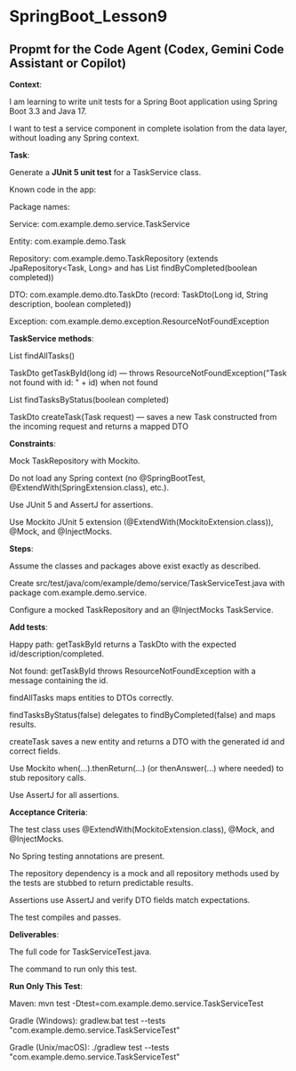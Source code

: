 # SpringBoot_Lesson9

## Propmt for the Code Agent (Codex, Gemini Code Assistant or Copilot)

**Context**:

I am learning to write unit tests for a Spring Boot application using Spring Boot 3.3 and Java 17. 

I want to test a service component in complete isolation from the data layer, without loading any Spring context.

**Task**:

Generate a **JUnit 5 unit test** for a TaskService class.

Known code in the app:

Package names:

Service: com.example.demo.service.TaskService

Entity: com.example.demo.Task

Repository: com.example.demo.TaskRepository (extends JpaRepository<Task, Long> and has List<Task> findByCompleted(boolean completed))

DTO: com.example.demo.dto.TaskDto (record: TaskDto(Long id, String description, boolean completed))

Exception: com.example.demo.exception.ResourceNotFoundException

**TaskService methods**:

List<TaskDto> findAllTasks()

TaskDto getTaskById(long id) — throws ResourceNotFoundException("Task not found with id: " + id) when not found

List<TaskDto> findTasksByStatus(boolean completed)

TaskDto createTask(Task request) — saves a new Task constructed from the incoming request and returns a mapped DTO

**Constraints**:

Mock TaskRepository with Mockito.

Do not load any Spring context (no @SpringBootTest, @ExtendWith(SpringExtension.class), etc.).

Use JUnit 5 and AssertJ for assertions.

Use Mockito JUnit 5 extension (@ExtendWith(MockitoExtension.class)), @Mock, and @InjectMocks.

**Steps**:

Assume the classes and packages above exist exactly as described.

Create src/test/java/com/example/demo/service/TaskServiceTest.java with package com.example.demo.service.

Configure a mocked TaskRepository and an @InjectMocks TaskService.

**Add tests**:

Happy path: getTaskById returns a TaskDto with the expected id/description/completed.

Not found: getTaskById throws ResourceNotFoundException with a message containing the id.

findAllTasks maps entities to DTOs correctly.

findTasksByStatus(false) delegates to findByCompleted(false) and maps results.

createTask saves a new entity and returns a DTO with the generated id and correct fields.

Use Mockito when(...).thenReturn(...) (or thenAnswer(...) where needed) to stub repository calls.

Use AssertJ for all assertions.

**Acceptance Criteria**:

The test class uses @ExtendWith(MockitoExtension.class), @Mock, and @InjectMocks.

No Spring testing annotations are present.

The repository dependency is a mock and all repository methods used by the tests are stubbed to return predictable results.

Assertions use AssertJ and verify DTO fields match expectations.

The test compiles and passes.

**Deliverables**:

The full code for TaskServiceTest.java.

The command to run only this test.

**Run Only This Test**:

Maven: mvn test -Dtest=com.example.demo.service.TaskServiceTest

Gradle (Windows): gradlew.bat test --tests "com.example.demo.service.TaskServiceTest"

Gradle (Unix/macOS): ./gradlew test --tests "com.example.demo.service.TaskServiceTest"
